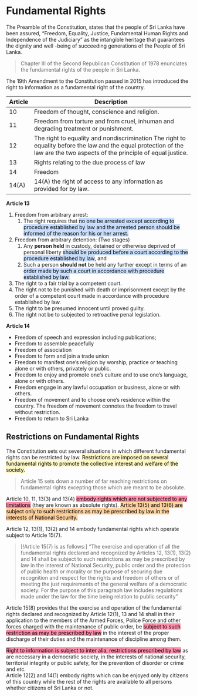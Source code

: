 # Fundamental Rights

The Preamble of the Constitution, states that the people of Sri  Lanka have been assured, “Freedom, Equality, Justice, Fundamental Human  Rights and Independence of the Judiciary” as the intangible heritage that  guarantees the dignity and well -being of succeeding generations of the  People of Sri Lanka.

> Chapter III of the Second Republican Constitution of  1978 enunciates the fundamental rights of the people in Sri Lanka.


The 19th Amendment to the Constitution  passed in 2015 has introduced the right to information as a fundamental  right of the country.

| Article | Description                                                                                                                                                                   |
| ------- | ----------------------------------------------------------------------------------------------------------------------------------------------------------------------------- |
| 10      | Freedom of thought, conscience and religion.                                                                                                                                  |
| 11      | Freedom from torture and from cruel, inhuman and  degrading treatment or punishment.                                                                                          |
| 12      | The right to equality and nondiscrimination The right to  equality before the law and the equal protection of the law  are the two aspects of the principle of equal justice. |
| 13      | Rights relating to the due process of law                                                                                                                                     |
| 14      | Freedom                                                                                                                                                                       |
| 14(A)   | 14(A) the right of access to any information as provided for  by law.                                                                                                         |

**Article 13**
1. Freedom from arbitrary arrest: 
	1. The right requires that <mark style="background: #ADCCFFA6;">no one be arrested except according  to procedure established by law and the arrested person  should be informed of the reason for his or her arrest.</mark>
2. Freedom from arbitrary detention: (Two stages)
	1. Any **person held** in custody, detained or otherwise  deprived of personal liberty <mark style="background: #ADCCFFA6;">should be produced before a  court according to the procedure established by law</mark>, and
	2. Such a person **should not** be held any further except  in terms of an <mark style="background: #ADCCFFA6;">order made by such a court in accordance  with procedure established by law.</mark>  
3. The right to a fair trial by a competent court.
4. The right not to be punished with death or  imprisonment except by the order of a competent court  made in accordance with procedure established by law.
5. The right to be presumed innocent until proved guilty.
6. The right not be to subjected to retroactive penal  legislation. 

**Article 14**
- Freedom of speech and expression including  publications;  
- Freedom to assemble peacefully  
- Freedom of association
- Freedom to form and join a trade union  
- Freedom to manifest one’s religion by worship,  practice or teaching alone or  with others, privately or public.  
- Freedom to enjoy and promote one’s culture and to use  one’s language, alone or with others.
- Freedom engage in any lawful occupation or business,  alone or with others.  
- Freedom of movement and to choose one’s residence  within the country. The freedom of movement connotes  the freedom to travel without restriction.
- Freedom to return to Sri Lanka

## Restrictions on Fundamental Rights  
The Constitution sets out several situations in which different fundamental  rights can be restricted by law. <mark style="background: #FFF3A3A6;">Restrictions are imposed on several  fundamental rights to promote the collective interest and welfare of the  society. </mark>

> Article 15 sets down a number of far reaching restrictions on  fundamental rights excepting those which are meant to be absolute.

Article 10, 11, 13(3) and 13(4) <mark style="background: #FF5582A6;">embody rights which are not subjected to any limitations</mark> (they are known as absolute rights). <mark style="background: #FFB86CA6;">Article 13(5) and 13(6)  are subject only to such restrictions as may be prescribed by law in the  interests of National Security.</mark>

Article 12, 13(1), 13(2) and 14 embody fundamental rights which operate  subject to Article 15(7).  

> [!Article 15(7) is as follows:]
>   “The exercise and operation of all the fundamental rights declared and  recognized by Articles 12, 13(1), 13(2) and 14 shall be subject to such  restrictions as may be prescribed by law in the interest of National  Security, public order and the protection of public health or morality or the  purpose of securing due recognition and respect for the rights and freedom  of others or of meeting the just requirements of the general welfare of a  democratic society. For the purpose of this paragraph law includes  regulations made under the law for the time being relation to public  security”  

Article 15(8) provides that the exercise and operation of the fundamental  rights declared and recognized by Article 12(1), 13 and 14 shall in their  application to the members of the Armed Forces, Police Force and other  forces charged with the maintenance of public order, be <mark style="background: #FF5582A6;">subject to such  restriction as may be prescribed by law</mark> in the interest of the proper  discharge of their duties and the maintenance of discipline among them.

<mark style="background: #FF5582A6;">Right to information is subject to inter alia, restrictions prescribed by law</mark> as  are necessary in a democratic society, in the interests of national security,  territorial integrity or public safety, for the prevention of disorder or crime  and etc.  
Article 12(2) and 14(1) embody rights which can be enjoyed only by  citizens of this country while the rest of the rights are available to all  persons whether citizens of Sri Lanka or not.  